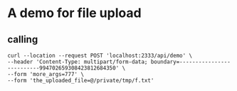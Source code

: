 # A demo for file upload

## calling 
```
curl --location --request POST 'localhost:2333/api/demo' \
--header 'Content-Type: multipart/form-data; boundary=--------------------------994702659308423812684350' \
--form 'more_args=777' \
--form 'the_uploaded_file=@/private/tmp/f.txt'
```
